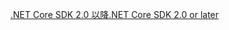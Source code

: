 [<span data-ttu-id="f0553-101">.NET Core SDK 2.0 以降</span><span class="sxs-lookup"><span data-stu-id="f0553-101">.NET Core SDK 2.0 or later</span></span>](https://www.microsoft.com/net/download)
